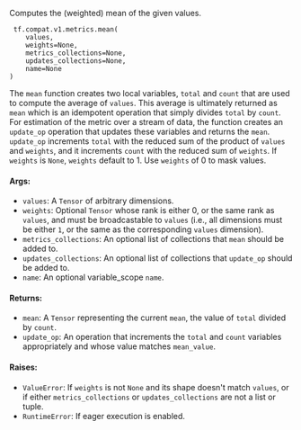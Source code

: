 Computes the (weighted) mean of the given values.

```
 tf.compat.v1.metrics.mean(
    values,
    weights=None,
    metrics_collections=None,
    updates_collections=None,
    name=None
)
```
The `mean` function creates two local variables, `total` and `count` that are used to compute the average of `values`. This average is ultimately returned as `mean` which is an idempotent operation that simply divides `total` by `count`.
For estimation of the metric over a stream of data, the function creates an `update_op` operation that updates these variables and returns the `mean`. `update_op` increments `total` with the reduced sum of the product of `values` and `weights`, and it increments `count` with the reduced sum of `weights`.
If `weights` is `None`, `weights` default to 1. Use `weights` of 0 to mask values.
#### Args:
- `values`: A `Tensor` of arbitrary dimensions.
- `weights`: Optional `Tensor` whose rank is either 0, or the same rank as `values`, and must be broadcastable to `values` (i.e., all dimensions must be either `1`, or the same as the corresponding `values` dimension).
- `metrics_collections`: An optional list of collections that `mean` should be added to.
- `updates_collections`: An optional list of collections that `update_op` should be added to.
- `name`: An optional variable_scope `name`.
#### Returns:
- `mean`: A `Tensor` representing the current `mean`, the value of `total` divided by `count`.
- `update_op`: An operation that increments the `total` and `count` variables appropriately and whose value matches `mean_value`.
#### Raises:
- `ValueError`: If `weights` is not `None` and its shape doesn't match `values`, or if either `metrics_collections` or `updates_collections` are not a list or tuple.
- `RuntimeError`: If eager execution is enabled.
